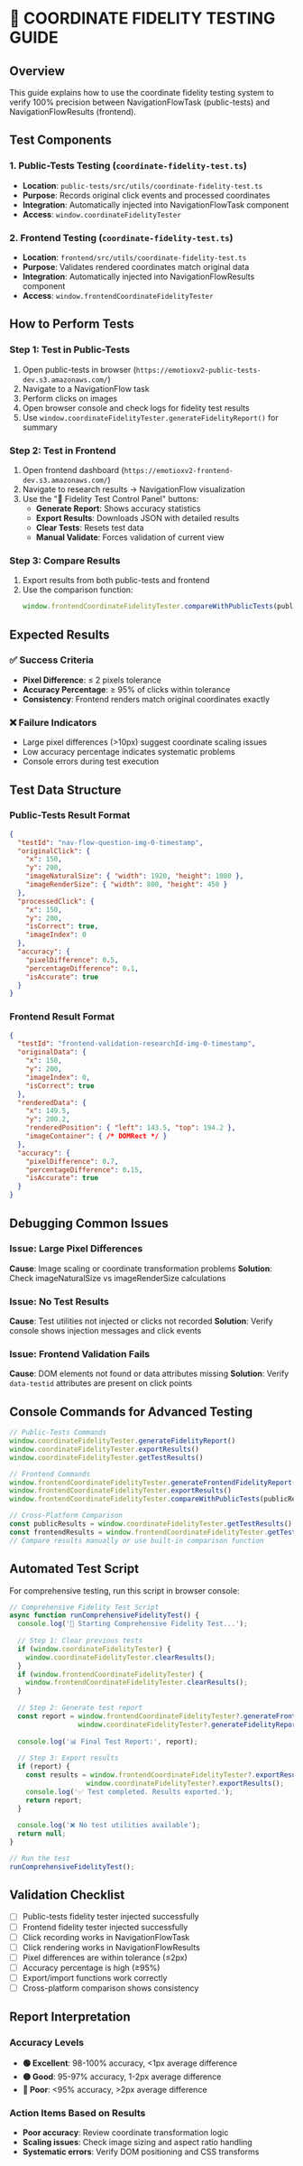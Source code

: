 # 🧪 COORDINATE FIDELITY TESTING GUIDE

## Overview
This guide explains how to use the coordinate fidelity testing system to verify 100% precision between NavigationFlowTask (public-tests) and NavigationFlowResults (frontend).

## Test Components

### 1. Public-Tests Testing (`coordinate-fidelity-test.ts`)
- **Location**: `public-tests/src/utils/coordinate-fidelity-test.ts`
- **Purpose**: Records original click events and processed coordinates
- **Integration**: Automatically injected into NavigationFlowTask component
- **Access**: `window.coordinateFidelityTester`

### 2. Frontend Testing (`coordinate-fidelity-test.ts`)
- **Location**: `frontend/src/utils/coordinate-fidelity-test.ts`
- **Purpose**: Validates rendered coordinates match original data
- **Integration**: Automatically injected into NavigationFlowResults component  
- **Access**: `window.frontendCoordinateFidelityTester`

## How to Perform Tests

### Step 1: Test in Public-Tests
1. Open public-tests in browser (`https://emotioxv2-public-tests-dev.s3.amazonaws.com/`)
2. Navigate to a NavigationFlow task
3. Perform clicks on images
4. Open browser console and check logs for fidelity test results
5. Use `window.coordinateFidelityTester.generateFidelityReport()` for summary

### Step 2: Test in Frontend
1. Open frontend dashboard (`https://emotioxv2-frontend-dev.s3.amazonaws.com/`)
2. Navigate to research results → NavigationFlow visualization
3. Use the "🧪 Fidelity Test Control Panel" buttons:
   - **Generate Report**: Shows accuracy statistics
   - **Export Results**: Downloads JSON with detailed results
   - **Clear Tests**: Resets test data
   - **Manual Validate**: Forces validation of current view

### Step 3: Compare Results
1. Export results from both public-tests and frontend
2. Use the comparison function:
   ```javascript
   window.frontendCoordinateFidelityTester.compareWithPublicTests(publicTestResults)
   ```

## Expected Results

### ✅ Success Criteria
- **Pixel Difference**: ≤ 2 pixels tolerance
- **Accuracy Percentage**: ≥ 95% of clicks within tolerance  
- **Consistency**: Frontend renders match original coordinates exactly

### ❌ Failure Indicators
- Large pixel differences (>10px) suggest coordinate scaling issues
- Low accuracy percentage indicates systematic problems
- Console errors during test execution

## Test Data Structure

### Public-Tests Result Format
```json
{
  "testId": "nav-flow-question-img-0-timestamp",
  "originalClick": {
    "x": 150,
    "y": 200,
    "imageNaturalSize": { "width": 1920, "height": 1080 },
    "imageRenderSize": { "width": 800, "height": 450 }
  },
  "processedClick": {
    "x": 150,
    "y": 200,
    "isCorrect": true,
    "imageIndex": 0
  },
  "accuracy": {
    "pixelDifference": 0.5,
    "percentageDifference": 0.1,
    "isAccurate": true
  }
}
```

### Frontend Result Format
```json
{
  "testId": "frontend-validation-researchId-img-0-timestamp",
  "originalData": {
    "x": 150,
    "y": 200,
    "imageIndex": 0,
    "isCorrect": true
  },
  "renderedData": {
    "x": 149.5,
    "y": 200.2,
    "renderedPosition": { "left": 143.5, "top": 194.2 },
    "imageContainer": { /* DOMRect */ }
  },
  "accuracy": {
    "pixelDifference": 0.7,
    "percentageDifference": 0.15,
    "isAccurate": true
  }
}
```

## Debugging Common Issues

### Issue: Large Pixel Differences
**Cause**: Image scaling or coordinate transformation problems
**Solution**: Check imageNaturalSize vs imageRenderSize calculations

### Issue: No Test Results
**Cause**: Test utilities not injected or clicks not recorded
**Solution**: Verify console shows injection messages and click events

### Issue: Frontend Validation Fails
**Cause**: DOM elements not found or data attributes missing
**Solution**: Verify `data-testid` attributes are present on click points

## Console Commands for Advanced Testing

```javascript
// Public-Tests Commands
window.coordinateFidelityTester.generateFidelityReport()
window.coordinateFidelityTester.exportResults()
window.coordinateFidelityTester.getTestResults()

// Frontend Commands  
window.frontendCoordinateFidelityTester.generateFrontendFidelityReport()
window.frontendCoordinateFidelityTester.exportResults()
window.frontendCoordinateFidelityTester.compareWithPublicTests(publicResults)

// Cross-Platform Comparison
const publicResults = window.coordinateFidelityTester.getTestResults()
const frontendResults = window.frontendCoordinateFidelityTester.getTestResults()
// Compare results manually or use built-in comparison function
```

## Automated Test Script

For comprehensive testing, run this script in browser console:

```javascript
// Comprehensive Fidelity Test Script
async function runComprehensiveFidelityTest() {
  console.log('🧪 Starting Comprehensive Fidelity Test...');
  
  // Step 1: Clear previous tests
  if (window.coordinateFidelityTester) {
    window.coordinateFidelityTester.clearResults();
  }
  if (window.frontendCoordinateFidelityTester) {
    window.frontendCoordinateFidelityTester.clearResults();
  }
  
  // Step 2: Generate test report
  const report = window.frontendCoordinateFidelityTester?.generateFrontendFidelityReport() || 
                 window.coordinateFidelityTester?.generateFidelityReport();
  
  console.log('📊 Final Test Report:', report);
  
  // Step 3: Export results
  if (report) {
    const results = window.frontendCoordinateFidelityTester?.exportResults() || 
                   window.coordinateFidelityTester?.exportResults();
    console.log('✅ Test completed. Results exported.');
    return report;
  }
  
  console.log('❌ No test utilities available');
  return null;
}

// Run the test
runComprehensiveFidelityTest();
```

## Validation Checklist

- [ ] Public-tests fidelity tester injected successfully
- [ ] Frontend fidelity tester injected successfully  
- [ ] Click recording works in NavigationFlowTask
- [ ] Click rendering works in NavigationFlowResults
- [ ] Pixel differences are within tolerance (≤2px)
- [ ] Accuracy percentage is high (≥95%)
- [ ] Export/import functions work correctly
- [ ] Cross-platform comparison shows consistency

## Report Interpretation

### Accuracy Levels
- **🟢 Excellent**: 98-100% accuracy, <1px average difference
- **🟡 Good**: 95-97% accuracy, 1-2px average difference  
- **🔴 Poor**: <95% accuracy, >2px average difference

### Action Items Based on Results
- **Poor accuracy**: Review coordinate transformation logic
- **Scaling issues**: Check image sizing and aspect ratio handling
- **Systematic errors**: Verify DOM positioning and CSS transforms